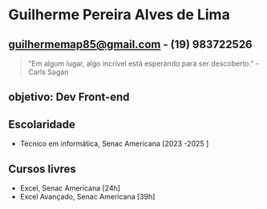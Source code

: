 # Guilherme Pereira Alves de Lima
## guilhermemap85@gmail.com - (19) 983722526
> "Em algum lugar, algo incrível está esperando para ser descoberto." - Carls Sagan

## objetivo: Dev Front-end

## Escolaridade
- Técnico em informática, Senac Americana [2023 -2025 ]

## Cursos livres
- Excel, Senac Americana [24h]
- Excel Avançado, Senac Americana [39h]